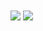 <a>
  <img align="center" src="https://github-readme-stats.vercel.app/api?username=krigol14&show_icons=true&theme=radical)" />
</a>
<a>
  <img align="center" src="https://github-readme-stats.vercel.app/api/top-langs/?username=krigol14&layout=compact)](https://github.com/krigol14/github-readme-stats)" />
</a>
